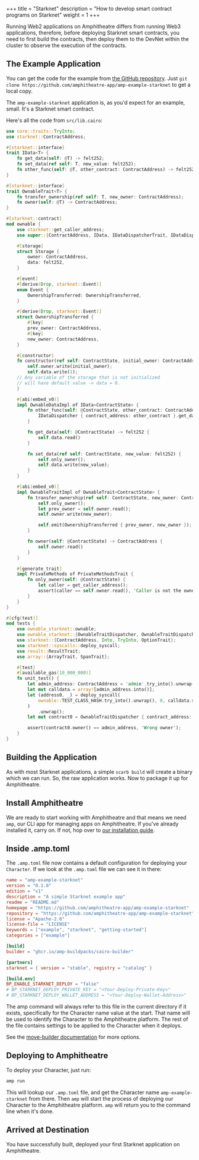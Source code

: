 +++
title = "Starknet"
description = "How to develop smart contract programs on Starknet"
weight = 1
+++

Running Web2 applications on Amphitheatre differs from running Web3 applications, therefore, before deploying Starknet smart contracts, you need to first build the contracts, then deploy them to the DevNet within the cluster to observe the execution of the contracts.

## The Example Application

You can get the code for the example from [the GitHub
repository](https://github.com/amphitheatre-app/amp-example-starknet). Just `git clone
https://github.com/amphitheatre-app/amp-example-starknet` to get a local copy.

The `amp-example-starknet` application is, as you'd expect for an example, small. It's a Starknet
smart contract. 

Here's all the code from `src/lib.cairo`:

```rust
use core::traits::TryInto;
use starknet::ContractAddress;

#[starknet::interface]
trait IData<T> {
    fn get_data(self: @T) -> felt252;
    fn set_data(ref self: T, new_value: felt252);
    fn other_func(self: @T, other_contract: ContractAddress) -> felt252;
}

#[starknet::interface]
trait OwnableTrait<T> {
    fn transfer_ownership(ref self: T, new_owner: ContractAddress);
    fn owner(self: @T) -> ContractAddress;
}

#[starknet::contract]
mod ownable {
    use starknet::get_caller_address;
    use super::{ContractAddress, IData, IDataDispatcherTrait, IDataDispatcher, OwnableTrait};

    #[storage]
    struct Storage {
        owner: ContractAddress,
        data: felt252,
    }

    #[event]
    #[derive(Drop, starknet::Event)]
    enum Event {
        OwnershipTransferred: OwnershipTransferred,
    }

    #[derive(Drop, starknet::Event)]
    struct OwnershipTransferred {
        #[key]
        prev_owner: ContractAddress,
        #[key]
        new_owner: ContractAddress,
    }

    #[constructor]
    fn constructor(ref self: ContractState, initial_owner: ContractAddress) {
        self.owner.write(initial_owner);
        self.data.write(1);
    // Any variable of the storage that is not initialized
    // will have default value -> data = 0.
    }

    #[abi(embed_v0)]
    impl OwnableDataImpl of IData<ContractState> {
        fn other_func(self: @ContractState, other_contract: ContractAddress) -> felt252 {
            IDataDispatcher { contract_address: other_contract }.get_data()
        }

        fn get_data(self: @ContractState) -> felt252 {
            self.data.read()
        }

        fn set_data(ref self: ContractState, new_value: felt252) {
            self.only_owner();
            self.data.write(new_value);
        }
    }

    #[abi(embed_v0)]
    impl OwnableTraitImpl of OwnableTrait<ContractState> {
        fn transfer_ownership(ref self: ContractState, new_owner: ContractAddress) {
            self.only_owner();
            let prev_owner = self.owner.read();
            self.owner.write(new_owner);

            self.emit(OwnershipTransferred { prev_owner, new_owner });
        }

        fn owner(self: @ContractState) -> ContractAddress {
            self.owner.read()
        }
    }

    #[generate_trait]
    impl PrivateMethods of PrivateMethodsTrait {
        fn only_owner(self: @ContractState) {
            let caller = get_caller_address();
            assert(caller == self.owner.read(), 'Caller is not the owner');
        }
    }
}

#[cfg(test)]
mod tests {
    use ownable_starknet::ownable;
    use ownable_starknet::{OwnableTraitDispatcher, OwnableTraitDispatcherTrait};
    use starknet::{ContractAddress, Into, TryInto, OptionTrait};
    use starknet::syscalls::deploy_syscall;
    use result::ResultTrait;
    use array::{ArrayTrait, SpanTrait};

    #[test]
    #[available_gas(10_000_000)]
    fn unit_test() {
        let admin_address: ContractAddress = 'admin'.try_into().unwrap();
        let mut calldata = array![admin_address.into()];
        let (address0, _) = deploy_syscall(
            ownable::TEST_CLASS_HASH.try_into().unwrap(), 0, calldata.span(), false
        )
            .unwrap();
        let mut contract0 = OwnableTraitDispatcher { contract_address: address0 };

        assert(contract0.owner() == admin_address, 'Wrong owner');
    }
}
```

## Building the Application

As with most Starknet applications, a simple `scarb build` will create a binary
which we can run. So, the raw application works. Now to package
it up for Amphitheatre.

## Install Amphitheatre

We are ready to start working with Amphitheatre and that means we need `amp`, our CLI
app for managing apps on Amphitheatre. If you've already installed it, carry on. If not,
hop over to [our installation guide](@/installation/_index.md).

## Inside .amp.toml

The `.amp.toml` file now contains a default configuration for deploying your
`Character`. If we look at the `.amp.toml` file we can see it in there:

```toml
name = "amp-example-starknet"
version = "0.1.0"
edition = "v1"
description = "A simple Starknet example app"
readme = "README.md"
homepage = "https://github.com/amphitheatre-app/amp-example-starknet"
repository = "https://github.com/amphitheatre-app/amp-example-starknet"
license = "Apache-2.0"
license-file = "LICENSE"
keywords = ["example", "starknet", "getting-started"]
categories = ["example"]

[build]
builder = "ghcr.io/amp-buildpacks/cairo-builder"

[partners]
starknet = { version = "stable", registry = "catalog" }

[build.env]
BP_ENABLE_STARKNET_DEPLOY = "false"
# BP_STARKNET_DEPLOY_PRIVATE_KEY = "<Your-Deploy-Private-Key>"
# BP_STARKNET_DEPLOY_WALLET_ADDRESS = "<Your-Deploy-Wallet-Address>"
```

The amp command will always refer to this file in the current directory if it
exists, specifically for the Character name value at the start. That name will
be used to identify the Character to the Amphitheatre platform. The rest of the
file contains settings to be applied to the Character when it deploys.

See the [move-builder
documentation](https://github.com/amp-buildpacks/move-builder)
for more options.

## Deploying to Amphitheatre

To deploy your Character, just run:

```sh
amp run
```

This will lookup our `.amp.toml` file, and get the Character name `amp-example-starknet`
from there. Then `amp` will start the process of deploying our Character to the
Amphitheatre platform. `amp` will return you to the command line when it's done.

## Arrived at Destination

You have successfully built, deployed your first Starknet application on Amphitheatre.
